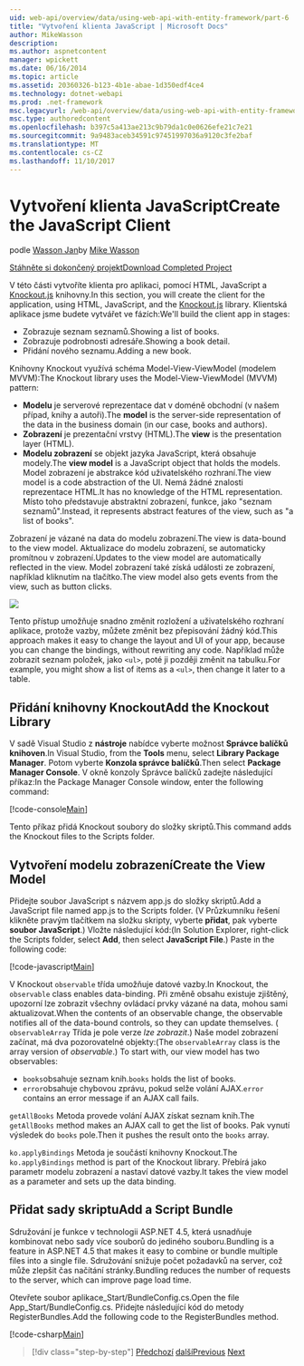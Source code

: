 ```yaml
---
uid: web-api/overview/data/using-web-api-with-entity-framework/part-6
title: "Vytvoření klienta JavaScript | Microsoft Docs"
author: MikeWasson
description: 
ms.author: aspnetcontent
manager: wpickett
ms.date: 06/16/2014
ms.topic: article
ms.assetid: 20360326-b123-4b1e-abae-1d350edf4ce4
ms.technology: dotnet-webapi
ms.prod: .net-framework
msc.legacyurl: /web-api/overview/data/using-web-api-with-entity-framework/part-6
msc.type: authoredcontent
ms.openlocfilehash: b397c5a413ae213c9b79da1c0e0626efe21c7e21
ms.sourcegitcommit: 9a9483aceb34591c97451997036a9120c3fe2baf
ms.translationtype: MT
ms.contentlocale: cs-CZ
ms.lasthandoff: 11/10/2017
---
```

<a name="create-the-javascript-client"></a><span data-ttu-id="355dc-102">Vytvoření klienta JavaScript</span><span class="sxs-lookup"><span data-stu-id="355dc-102">Create the JavaScript Client</span></span>
====================
<span data-ttu-id="355dc-103">podle [Wasson Jan](https://github.com/MikeWasson)</span><span class="sxs-lookup"><span data-stu-id="355dc-103">by [Mike Wasson](https://github.com/MikeWasson)</span></span>

[<span data-ttu-id="355dc-104">Stáhněte si dokončený projekt</span><span class="sxs-lookup"><span data-stu-id="355dc-104">Download Completed Project</span></span>](https://github.com/MikeWasson/BookService)

<span data-ttu-id="355dc-105">V této části vytvoříte klienta pro aplikaci, pomocí HTML, JavaScript a [Knockout.js](http://knockoutjs.com/) knihovny.</span><span class="sxs-lookup"><span data-stu-id="355dc-105">In this section, you will create the client for the application, using HTML, JavaScript, and the [Knockout.js](http://knockoutjs.com/) library.</span></span> <span data-ttu-id="355dc-106">Klientská aplikace jsme budete vytvářet ve fázích:</span><span class="sxs-lookup"><span data-stu-id="355dc-106">We'll build the client app in stages:</span></span>

- <span data-ttu-id="355dc-107">Zobrazuje seznam seznamů.</span><span class="sxs-lookup"><span data-stu-id="355dc-107">Showing a list of books.</span></span>
- <span data-ttu-id="355dc-108">Zobrazuje podrobnosti adresáře.</span><span class="sxs-lookup"><span data-stu-id="355dc-108">Showing a book detail.</span></span>
- <span data-ttu-id="355dc-109">Přidání nového seznamu.</span><span class="sxs-lookup"><span data-stu-id="355dc-109">Adding a new book.</span></span>

<span data-ttu-id="355dc-110">Knihovny Knockout využívá schéma Model-View-ViewModel (modelem MVVM):</span><span class="sxs-lookup"><span data-stu-id="355dc-110">The Knockout library uses the Model-View-ViewModel (MVVM) pattern:</span></span>

- <span data-ttu-id="355dc-111">**Modelu** je serverové reprezentace dat v doméně obchodní (v našem případ, knihy a autoři).</span><span class="sxs-lookup"><span data-stu-id="355dc-111">The **model** is the server-side representation of the data in the business domain (in our case, books and authors).</span></span>
- <span data-ttu-id="355dc-112">**Zobrazení** je prezentační vrstvy (HTML).</span><span class="sxs-lookup"><span data-stu-id="355dc-112">The **view** is the presentation layer (HTML).</span></span>
- <span data-ttu-id="355dc-113">**Modelu zobrazení** se objekt jazyka JavaScript, která obsahuje modely.</span><span class="sxs-lookup"><span data-stu-id="355dc-113">The **view model** is a JavaScript object that holds the models.</span></span> <span data-ttu-id="355dc-114">Model zobrazení je abstrakce kód uživatelského rozhraní.</span><span class="sxs-lookup"><span data-stu-id="355dc-114">The view model is a code abstraction of the UI.</span></span> <span data-ttu-id="355dc-115">Nemá žádné znalosti reprezentace HTML.</span><span class="sxs-lookup"><span data-stu-id="355dc-115">It has no knowledge of the HTML representation.</span></span> <span data-ttu-id="355dc-116">Místo toho představuje abstraktní zobrazení, funkce, jako &quot;seznam seznamů&quot;.</span><span class="sxs-lookup"><span data-stu-id="355dc-116">Instead, it represents abstract features of the view, such as &quot;a list of books&quot;.</span></span>

<span data-ttu-id="355dc-117">Zobrazení je vázané na data do modelu zobrazení.</span><span class="sxs-lookup"><span data-stu-id="355dc-117">The view is data-bound to the view model.</span></span> <span data-ttu-id="355dc-118">Aktualizace do modelu zobrazení, se automaticky promítnou v zobrazení.</span><span class="sxs-lookup"><span data-stu-id="355dc-118">Updates to the view model are automatically reflected in the view.</span></span> <span data-ttu-id="355dc-119">Model zobrazení také získá události ze zobrazení, například kliknutím na tlačítko.</span><span class="sxs-lookup"><span data-stu-id="355dc-119">The view model also gets events from the view, such as button clicks.</span></span>

![](part-6/_static/image1.png)

<span data-ttu-id="355dc-120">Tento přístup umožňuje snadno změnit rozložení a uživatelského rozhraní aplikace, protože vazby, můžete změnit bez přepisování žádný kód.</span><span class="sxs-lookup"><span data-stu-id="355dc-120">This approach makes it easy to change the layout and UI of your app, because you can change the bindings, without rewriting any code.</span></span> <span data-ttu-id="355dc-121">Například může zobrazit seznam položek, jako `<ul>`, poté ji později změnit na tabulku.</span><span class="sxs-lookup"><span data-stu-id="355dc-121">For example, you might show a list of items as a `<ul>`, then change it later to a table.</span></span>

## <a name="add-the-knockout-library"></a><span data-ttu-id="355dc-122">Přidání knihovny Knockout</span><span class="sxs-lookup"><span data-stu-id="355dc-122">Add the Knockout Library</span></span>

<span data-ttu-id="355dc-123">V sadě Visual Studio z **nástroje** nabídce vyberte možnost **Správce balíčků knihoven**.</span><span class="sxs-lookup"><span data-stu-id="355dc-123">In Visual Studio, from the **Tools** menu, select **Library Package Manager**.</span></span> <span data-ttu-id="355dc-124">Potom vyberte **Konzola správce balíčků**.</span><span class="sxs-lookup"><span data-stu-id="355dc-124">Then select **Package Manager Console**.</span></span> <span data-ttu-id="355dc-125">V okně konzoly Správce balíčků zadejte následující příkaz:</span><span class="sxs-lookup"><span data-stu-id="355dc-125">In the Package Manager Console window, enter the following command:</span></span>

[!code-console[Main](part-6/samples/sample1.cmd)]

<span data-ttu-id="355dc-126">Tento příkaz přidá Knockout soubory do složky skriptů.</span><span class="sxs-lookup"><span data-stu-id="355dc-126">This command adds the Knockout files to the Scripts folder.</span></span>

## <a name="create-the-view-model"></a><span data-ttu-id="355dc-127">Vytvoření modelu zobrazení</span><span class="sxs-lookup"><span data-stu-id="355dc-127">Create the View Model</span></span>

<span data-ttu-id="355dc-128">Přidejte soubor JavaScript s názvem app.js do složky skriptů.</span><span class="sxs-lookup"><span data-stu-id="355dc-128">Add a JavaScript file named app.js to the Scripts folder.</span></span> <span data-ttu-id="355dc-129">(V Průzkumníku řešení klikněte pravým tlačítkem na složku skripty, vyberte **přidat**, pak vyberte **soubor JavaScript**.) Vložte následující kód:</span><span class="sxs-lookup"><span data-stu-id="355dc-129">(In Solution Explorer, right-click the Scripts folder, select **Add**, then select **JavaScript File**.) Paste in the following code:</span></span>

[!code-javascript[Main](part-6/samples/sample2.js)]

<span data-ttu-id="355dc-130">V Knockout `observable` třída umožňuje datové vazby.</span><span class="sxs-lookup"><span data-stu-id="355dc-130">In Knockout, the `observable` class enables data-binding.</span></span> <span data-ttu-id="355dc-131">Při změně obsahu existuje zjištěný, upozorní lze zobrazit všechny ovládací prvky vázané na data, mohou sami aktualizovat.</span><span class="sxs-lookup"><span data-stu-id="355dc-131">When the contents of an observable change, the observable notifies all of the data-bound controls, so they can update themselves.</span></span> <span data-ttu-id="355dc-132">( `observableArray` Třída je pole verze *lze zobrazit*.) Naše model zobrazení začínat, má dva pozorovatelné objekty:</span><span class="sxs-lookup"><span data-stu-id="355dc-132">(The `observableArray` class is the array version of *observable*.) To start with, our view model has two observables:</span></span>

- <span data-ttu-id="355dc-133">`books`obsahuje seznam knih.</span><span class="sxs-lookup"><span data-stu-id="355dc-133">`books` holds the list of books.</span></span>
- <span data-ttu-id="355dc-134">`error`obsahuje chybovou zprávu, pokud selže volání AJAX.</span><span class="sxs-lookup"><span data-stu-id="355dc-134">`error` contains an error message if an AJAX call fails.</span></span>

<span data-ttu-id="355dc-135">`getAllBooks` Metoda provede volání AJAX získat seznam knih.</span><span class="sxs-lookup"><span data-stu-id="355dc-135">The `getAllBooks` method makes an AJAX call to get the list of books.</span></span> <span data-ttu-id="355dc-136">Pak vynutí výsledek do `books` pole.</span><span class="sxs-lookup"><span data-stu-id="355dc-136">Then it pushes the result onto the `books` array.</span></span>

<span data-ttu-id="355dc-137">`ko.applyBindings` Metoda je součástí knihovny Knockout.</span><span class="sxs-lookup"><span data-stu-id="355dc-137">The `ko.applyBindings` method is part of the Knockout library.</span></span> <span data-ttu-id="355dc-138">Přebírá jako parametr modelu zobrazení a nastaví datové vazby.</span><span class="sxs-lookup"><span data-stu-id="355dc-138">It takes the view model as a parameter and sets up the data binding.</span></span>

## <a name="add-a-script-bundle"></a><span data-ttu-id="355dc-139">Přidat sady skriptu</span><span class="sxs-lookup"><span data-stu-id="355dc-139">Add a Script Bundle</span></span>

<span data-ttu-id="355dc-140">Sdružování je funkce v technologii ASP.NET 4.5, která usnadňuje kombinovat nebo sady více souborů do jediného souboru.</span><span class="sxs-lookup"><span data-stu-id="355dc-140">Bundling is a feature in ASP.NET 4.5 that makes it easy to combine or bundle multiple files into a single file.</span></span> <span data-ttu-id="355dc-141">Sdružování snižuje počet požadavků na server, což může zlepšit čas načítání stránky.</span><span class="sxs-lookup"><span data-stu-id="355dc-141">Bundling reduces the number of requests to the server, which can improve page load time.</span></span>

<span data-ttu-id="355dc-142">Otevřete soubor aplikace\_Start/BundleConfig.cs.</span><span class="sxs-lookup"><span data-stu-id="355dc-142">Open the file App\_Start/BundleConfig.cs.</span></span> <span data-ttu-id="355dc-143">Přidejte následující kód do metody RegisterBundles.</span><span class="sxs-lookup"><span data-stu-id="355dc-143">Add the following code to the RegisterBundles method.</span></span>

[!code-csharp[Main](part-6/samples/sample3.cs)]

>[!div class="step-by-step"]
<span data-ttu-id="355dc-144">[Předchozí](part-5.md)
[další](part-7.md)</span><span class="sxs-lookup"><span data-stu-id="355dc-144">[Previous](part-5.md)
[Next](part-7.md)</span></span>
